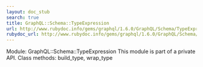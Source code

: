 ```yaml
---
layout: doc_stub
search: true
title: GraphQL::Schema::TypeExpression
url: http://www.rubydoc.info/gems/graphql/1.6.0/GraphQL/Schema/TypeExpression
rubydoc_url: http://www.rubydoc.info/gems/graphql/1.6.0/GraphQL/Schema/TypeExpression
---
```


Module: GraphQL::Schema::TypeExpression
This module is part of a private API.
Class methods:
build_type, wrap_type

